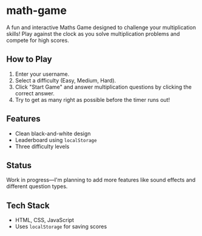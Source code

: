# math-game
A fun and interactive Maths Game designed to challenge your multiplication skills! Play against the clock as you solve multiplication problems and compete for high scores.

## How to Play
1. Enter your username.
2. Select a difficulty (Easy, Medium, Hard).
3. Click "Start Game" and answer multiplication questions by clicking the correct answer.
4. Try to get as many right as possible before the timer runs out!

## Features
- Clean black-and-white design
- Leaderboard using `localStorage`
- Three difficulty levels

## Status
Work in progress—I'm planning to add more features like sound effects and different question types.

## Tech Stack
- HTML, CSS, JavaScript
- Uses `localStorage` for saving scores
